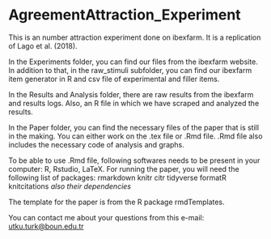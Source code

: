 # AgreementAttraction_Experiment

This is an number attraction experiment done on ibexfarm. It is a replication of Lago et al. (2018). 

In the Experiments folder, you can find our files from the ibexfarm website. In addition to that, in the raw_stimuli subfolder, you can find our ibexfarm item generator in R and csv file of experimental and filler items.

In the Results and Analysis folder, there are raw results from the ibexfarm and results logs. Also, an R file in which we have scraped and analyzed the results.

In the Paper folder, you can find the necessary files of the paper that is still in the making. You can either work on the .tex file or .Rmd file. .Rmd file also includes the necessary code of analysis and graphs.

To be able to use .Rmd file, following softwares needs to be present in your computer: R, Rstudio, LaTeX. 
For running the paper, you will need the following list of packages:
rmarkdown
knitr
citr
tidyverse
formatR
knitcitations
*also their dependencies*

The template for the paper is from the R package rmdTemplates.

You can contact me about your questions from this e-mail: utku.turk@boun.edu.tr